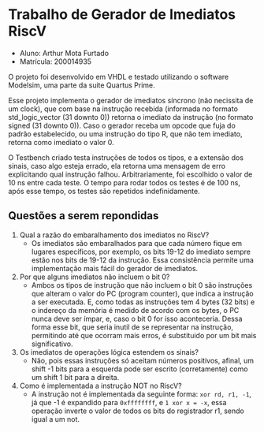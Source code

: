 # Trabalho de Gerador de Imediatos RiscV
 - Aluno: Arthur Mota Furtado
 - Matrícula: 200014935

O projeto foi desenvolvido em VHDL e testado utilizando o software Modelsim, uma parte da suite Quartus Prime.

Esse projeto implementa o gerador de imediatos síncrono (não necissita de um clock), que com base na instrução recebida (informada no formato std_logic_vector (31 downto 0)) retorna o imediato da instrução (no formato signed (31 downto 0)). Caso o gerador receba um opcode que fuja do padrão estabelecido, ou uma instrução do tipo R, que não tem imediato, retorna como imediato o valor 0.

O Testbench criado testa instruções de todos os tipos, e a extensão dos sinais, caso algo esteja errado, ela retorna uma mensagem de erro explicitando qual instrução falhou. Arbitrariamente, foi escolhido o valor de 10 ns entre cada teste. O tempo para rodar todos os testes é de 100 ns, após esse tempo, os testes são repetidos indefinidamente.

## Questões a serem repondidas
 1. Qual a razão do embaralhamento dos imediatos no RiscV?
    - Os imediatos são embaralhados para que cada número fique em lugares específicos, por exemplo, os bits 19-12 do imediato sempre estão nos bits de 19-12 da instrução. Essa consistência permite uma implementação mais fácil do gerador de imediatos.
 2. Por que alguns imediatos não incluem o bit 0?
    - Ambos os tipos de instrução que não incluem o bit 0 são instruções que alteram o valor do PC (program counter), que indica a instrução a ser executada. E, como todas as instruções tem 4 bytes (32 bits) e o indereço da memória é medido de acordo com os bytes, o PC nunca deve ser ímpar, e, caso o bit 0 for isso aconteceria. Dessa forma esse bit, que seria inutil de se representar na instrução, permitindo até que ocorram mais erros, é substituido por um bit mais significativo.
 3. Os imediatos de operações lógica estendem os sinais?
    - Não, pois essas instruções só aceitam números positivos, afinal, um shift -1 bits para a esquerda pode ser escrito (corretamente) como um shift 1 bit para a direita.
 4. Como é implementada a instrução NOT no RiscV?
    - A instrução not é implementada da seguinte forma: `xor rd, r1, -1`, já que -1 é expandido para `0xffffffff`, e `1 xor x = -x`, essa operação inverte o valor de todos os bits do registrador r1, sendo igual a um not.
